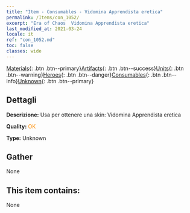 ```yaml
---
title: "Item - Consumables - Vidomina Apprendista eretica"
permalink: /Items/con_1052/
excerpt: "Era of Chaos  Vidomina Apprendista eretica"
last_modified_at: 2021-03-24
locale: it
ref: "con_1052.md"
toc: false
classes: wide
---
```

 [Materials](/it/Items/){: .btn .btn--primary}[Artifacts](/it/Items/Artifacts/){: .btn .btn--success}[Units](/it/Items/Units/){: .btn .btn--warning}[Heroes](/it/Items/Heroes/){: .btn .btn--danger}[Consumables](/it/Items/Consumables/){: .btn .btn--info}[Unknown](/it/Items/Unknown/){: .btn .btn--primary}

## Dettagli
 **Descrizione:** Usa per ottenere una skin: Vidomina Apprendista eretica

 **Quality:** <span style="color: #FF8C00">OK</span>

 **Type:** Unknown

## Gather

  None

## This item contains:

  None

